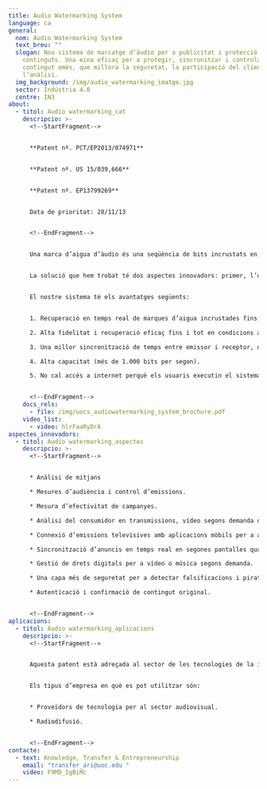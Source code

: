 ```yaml
---
title: Audio Watermarking System
language: ca
general:
  nom: Audio Watermarking System
  text_breu: ""
  slogan: Nou sistema de marcatge d’àudio per a publicitat i protecció de
    continguts. Una eina eficaç per a protegir, sincronitzar i controlar el
    contingut emès, que millora la seguretat, la participació del client i
    l’anàlisi.
  img_background: /img/audio_watermarking_imatge.jpg
  sector: Indústria 4.0
  centre: IN3
about:
  - titol: Audio watermarking_cat
    descripcio: >-
      <!--StartFragment-->


      **Patent nº. PCT/EP2013/074971**


      **Patent nº. US 15/039,666**


      **Patent nº. EP13799269**


      Data de prioritat: 28/11/13


      <!--EndFragment-->


      Una marca d’aigua d’àudio és una seqüència de bits incrustats en un senyal d’àudio transmès (televisió, ràdio o internet). Són imperceptibles per als sentits humans i només poden ser detectats per dispositius com ara telèfons intel·ligents o tauletes. Una marca d’aigua conté identificadors únics tant de la part d’àudio d’on s’ha extret la marca com de la font de distribució en què es pot acreditar el contingut.


      La solució que hem trobat té dos aspectes innovadors: primer, l’ús del domini de Fourier, i segon, l’ús del domini de temps i de freqüència durant la incrustació.


      El nostre sistema té els avantatges següents:


      1. Recuperació en temps real de marques d’aigua incrustades fins i tot a distàncies superiors a sis metres del transmissor d’àudio (altres aplicacions d’última generació només poden recuperar fins a una distància d’1,5 metres).

      2. Alta fidelitat i recuperació eficaç fins i tot en condicions adverses, que permeten superar les distorsions de transmissió i el soroll de fons.

      3. Una millor sincronització de temps entre emissor i receptor, de manera que el contingut ocult arriba a l’objectiu en el temps previst.

      4. Alta capacitat (més de 1.000 bits per segon).

      5. No cal accés a internet perquè els usuaris executin el sistema.


      <!--EndFragment-->
    docs_rels:
      - file: /img/uocs_audiowatermarking_system_brochure.pdf
    video_list:
      - video: hlrFaaRyDrA
aspectes_innovadors:
  - titol: Audio watermarking_aspectes
    descripcio: >-
      <!--StartFragment-->


      * Anàlisi de mitjans 

      * Mesures d’audiència i control d’emissions. 

      * Mesura d’efectivitat de campanyes. 

      * Anàlisi del consumidor en transmissions, vídeo segons demanda o fins i tot distribució a internet. Publicitat televisiva 

      * Connexió d’emissions televisives amb aplicacions mòbils per a augmentar la participació de l’espectador. 

      * Sincronització d’anuncis en temps real en segones pantalles quan un programa o anunci s’està emetent. Seguretat digital 

      * Gestió de drets digitals per a vídeo o música segons demanda. 

      * Una capa més de seguretat per a detectar falsificacions i pirateria. 

      * Autenticació i confirmació de contingut original.


      <!--EndFragment-->
aplicacions:
  - titol: Audio watermarking_aplicacions
    descripcio: >-
      <!--StartFragment-->


      Aquesta patent està adreçada al sector de les tecnologies de la informació i la comunicació. 


      Els tipus d’empresa en què es pot utilitzar són: 


      * Proveïdors de tecnologia per al sector audiovisual. 

      * Radiodifusió.


      <!--EndFragment-->
contacte:
  - text: Knowledge, Transfer & Entrepreneurship
    email: "transfer_ari@uoc.edu "
    video: F9MD_IgBiMc
---
```


